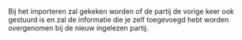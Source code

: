 Bij het importeren zal gekeken worden of de partij de vorige keer ook gestuurd is en zal de informatie die je zelf toegevoegd hebt worden overgenomen bij de nieuw ingelezen partij.